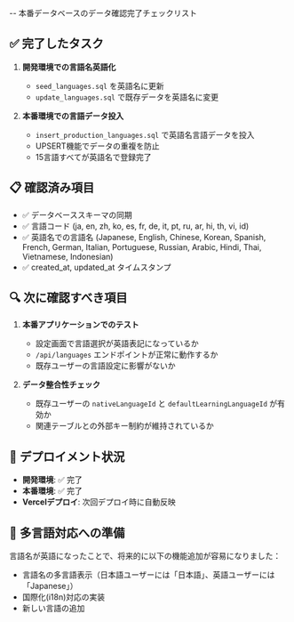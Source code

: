 -- 本番データベースのデータ確認完了チェックリスト

## ✅ 完了したタスク

1. **開発環境での言語名英語化**
   - `seed_languages.sql` を英語名に更新
   - `update_languages.sql` で既存データを英語名に変更

2. **本番環境での言語データ投入**
   - `insert_production_languages.sql` で英語名言語データを投入
   - UPSERT機能でデータの重複を防止
   - 15言語すべてが英語名で登録完了

## 📋 確認済み項目

- ✅ データベーススキーマの同期
- ✅ 言語コード (ja, en, zh, ko, es, fr, de, it, pt, ru, ar, hi, th, vi, id)
- ✅ 英語名での言語名 (Japanese, English, Chinese, Korean, Spanish, French, German, Italian, Portuguese, Russian, Arabic, Hindi, Thai, Vietnamese, Indonesian)
- ✅ created_at, updated_at タイムスタンプ

## 🔍 次に確認すべき項目

1. **本番アプリケーションでのテスト**
   - 設定画面で言語選択が英語表記になっているか
   - `/api/languages` エンドポイントが正常に動作するか
   - 既存ユーザーの言語設定に影響がないか

2. **データ整合性チェック**
   - 既存ユーザーの `nativeLanguageId` と `defaultLearningLanguageId` が有効か
   - 関連テーブルとの外部キー制約が維持されているか

## 🚀 デプロイメント状況

- **開発環境**: ✅ 完了
- **本番環境**: ✅ 完了
- **Vercelデプロイ**: 次回デプロイ時に自動反映

## 📝 多言語対応への準備

言語名が英語になったことで、将来的に以下の機能追加が容易になりました：

- 言語名の多言語表示（日本語ユーザーには「日本語」、英語ユーザーには「Japanese」）
- 国際化(i18n)対応の実装
- 新しい言語の追加
